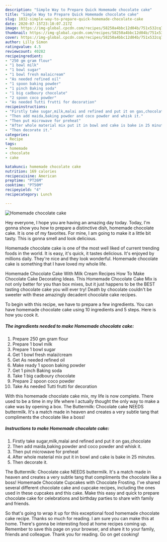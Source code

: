 ```yaml
---
description: "Simple Way to Prepare Quick Homemade chocolate cake"
title: "Simple Way to Prepare Quick Homemade chocolate cake"
slug: 1032-simple-way-to-prepare-quick-homemade-chocolate-cake
date: 2020-07-15T23:10:07.217Z
image: https://img-global.cpcdn.com/recipes/58250a4bbc12d04b/751x532cq70/homemade-chocolate-cake-recipe-main-photo.jpg
thumbnail: https://img-global.cpcdn.com/recipes/58250a4bbc12d04b/751x532cq70/homemade-chocolate-cake-recipe-main-photo.jpg
cover: https://img-global.cpcdn.com/recipes/58250a4bbc12d04b/751x532cq70/homemade-chocolate-cake-recipe-main-photo.jpg
author: Lilly Simon
ratingvalue: 4.5
reviewcount: 40282
recipeingredient:
- "250 gm gram flour"
- "1 bowl milk"
- "1 bowl sugar"
- "1 bowl fresh malaicream"
- "As needed refined oil"
- "1 spoon baking powder"
- "1 pinch Baking soda"
- "1 big cadboury chocolate"
- "2 spoon coco powder"
- "As needed Tutti frutti for decoration"
recipeinstructions:
- "Firstly take sugar,milk,malai and refined and put it on gas,chocolate"
- "Then add maida,baking powder and coco powder and whisk it."
- "Then put microwave for preheat"
- "After whole material mix put it in bowl and cake is bake in 25 minutes."
- "Then decorate it."
categories:
- Recipe
tags:
- homemade
- chocolate
- cake

katakunci: homemade chocolate cake 
nutrition: 169 calories
recipecuisine: American
preptime: "PT26M"
cooktime: "PT50M"
recipeyield: "4"
recipecategory: Lunch

---
```



![Homemade chocolate cake](https://img-global.cpcdn.com/recipes/58250a4bbc12d04b/751x532cq70/homemade-chocolate-cake-recipe-main-photo.jpg)

Hey everyone, I hope you are having an amazing day today. Today, I'm gonna show you how to prepare a distinctive dish, homemade chocolate cake. It is one of my favorites. For mine, I am going to make it a little bit tasty. This is gonna smell and look delicious.

Homemade chocolate cake is one of the most well liked of current trending foods in the world. It is easy, it's quick, it tastes delicious. It's enjoyed by millions daily. They're nice and they look wonderful. Homemade chocolate cake is something that I have loved my whole life.

Homemade Chocolate Cake With Milk Cream Recipes How To Make Chocolate Cake Decorating Ideas. This Homemade Chocolate Cake Mix is not only better for you than box mixes, but it just happens to be the BEST tasting chocolate cake you will ever try! Death by chocolate couldn&#39;t be sweeter with these amazingly decadent chocolate cake recipes.


To begin with this recipe, we have to prepare a few ingredients. You can have homemade chocolate cake using 10 ingredients and 5 steps. Here is how you cook it.

<!--inarticleads1-->

##### The ingredients needed to make Homemade chocolate cake:

1. Prepare 250 gm gram flour
1. Prepare 1 bowl milk
1. Prepare 1 bowl sugar
1. Get 1 bowl fresh malai/cream
1. Get As needed refined oil
1. Make ready 1 spoon baking powder
1. Get 1 pinch Baking soda
1. Take 1 big cadboury chocolate
1. Prepare 2 spoon coco powder
1. Take As needed Tutti frutti for decoration


With this homemade chocolate cake mix, my life is now complete. There used to be a time in my life where I actually thought the only way to make a cake was by opening a box. The Buttermilk: Chocolate cake NEEDS buttermilk. It&#39;s a match made in heaven and creates a very subtle tang that compliments the chocolate like a boss! 

<!--inarticleads2-->

##### Instructions to make Homemade chocolate cake:

1. Firstly take sugar,milk,malai and refined and put it on gas,chocolate
1. Then add maida,baking powder and coco powder and whisk it.
1. Then put microwave for preheat
1. After whole material mix put it in bowl and cake is bake in 25 minutes.
1. Then decorate it.


The Buttermilk: Chocolate cake NEEDS buttermilk. It&#39;s a match made in heaven and creates a very subtle tang that compliments the chocolate like a boss! Homemade Chocolate Cupcakes with Chocolate Frosting. I&#39;ve shared several different chocolate cake and cupcake recipes, including the ones used in these cupcakes and this cake. Make this easy and quick to prepare chocolate cake for celebrations and birthday parties to share with family and friends. 

So that's going to wrap it up for this exceptional food homemade chocolate cake recipe. Thanks so much for reading. I am sure you can make this at home. There's gonna be interesting food at home recipes coming up. Remember to save this page on your browser, and share it to your family, friends and colleague. Thank you for reading. Go on get cooking!

